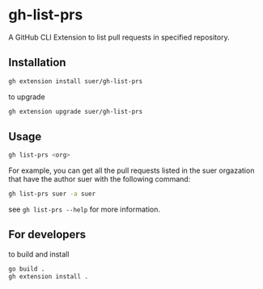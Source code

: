 # gh-list-prs

A GitHub CLI Extension to list pull requests in specified repository.

## Installation

```bash
gh extension install suer/gh-list-prs
```

to upgrade

```bash
gh extension upgrade suer/gh-list-prs
```

## Usage

```bash
gh list-prs <org>
```

For example, you can get all the pull requests listed in the suer orgazation that have the author suer with the following command:

```bash
gh list-prs suer -a suer
```


see `gh list-prs --help` for more information.

## For developers

to build and install

```bash
go build .
gh extension install .
```

